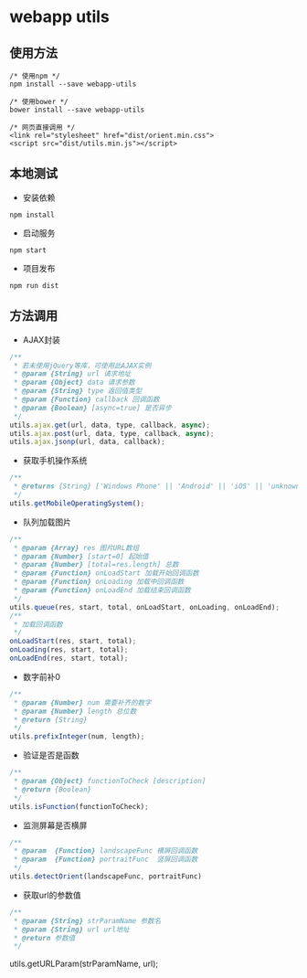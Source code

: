 # webapp utils

## 使用方法
```
/* 使用npm */
npm install --save webapp-utils
```
```
/* 使用bower */
bower install --save webapp-utils
```
```
/* 网页直接调用 */
<link rel="stylesheet" href="dist/orient.min.css">
<script src="dist/utils.min.js"></script>
```

## 本地测试

- 安装依赖

```
npm install
```

- 启动服务

```
npm start
```

- 项目发布

```
npm run dist
```

## 方法调用

- AJAX封装

``` javascript
/**
 * 若未使用jQuery等库，可使用此AJAX实例
 * @param {String} url 请求地址
 * @param {Object} data 请求参数
 * @param {String} type 返回值类型
 * @param {Function} callback 回调函数
 * @param {Boolean} [async=true] 是否异步
 */
utils.ajax.get(url, data, type, callback, async);
utils.ajax.post(url, data, type, callback, async);
utils.ajax.jsonp(url, data, callback);
```

- 获取手机操作系统

``` javascript
/**
 * @returns {String} ['Windows Phone' || 'Android' || 'iOS' || 'unknown']
 */
utils.getMobileOperatingSystem();
```

- 队列加载图片

``` javascript
/**
 * @param {Array} res 图片URL数组
 * @param {Number} [start=0] 起始值
 * @param {Number} [total=res.length] 总数
 * @param {Function} onLoadStart 加载开始回调函数
 * @param {Function} onLoading 加载中回调函数
 * @param {Function} onLoadEnd 加载结束回调函数
 */
utils.queue(res, start, total, onLoadStart, onLoading, onLoadEnd);
/**
 * 加载回调函数
 */
onLoadStart(res, start, total);
onLoading(res, start, total);
onLoadEnd(res, start, total);
```

- 数字前补0

``` javascript
/**
 * @param {Number} num 需要补齐的数字
 * @param {Number} length 总位数
 * @return {String}
 */
utils.prefixInteger(num, length);
```

- 验证是否是函数

``` javascript
/**
 * @param {Object} functionToCheck [description]
 * @return {Boolean}
 */
utils.isFunction(functionToCheck);
```

- 监测屏幕是否横屏

``` javascript
/**
 * @param  {Function} landscapeFunc 横屏回调函数
 * @param  {Function} portraitFunc  竖屏回调函数
 */
utils.detectOrient(landscapeFunc, portraitFunc)
```
- 获取url的参数值

``` javascript
/**
 * @param {String} strParamName 参数名
 * @param {String} url url地址
 * @return 参数值
 */
```
utils.getURLParam(strParamName, url);